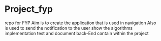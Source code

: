 # Project_fyp
repo for FYP
Aim is to create the application that is used in navigation
Also is used to send the notification to the user
show the algorithms
implementation
test and document
back-End contain within the project